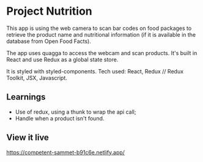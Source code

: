 # Project Nutrition

This app is using the web camera to scan bar codes on food packages to retrieve the product name and nutritional information (if it is available in the database from Open Food Facts).

The app uses quagga to access the webcam and scan products. It's built in React and use Redux as a global state store. 

It is styled with styled-components.
Tech used: React, Redux // Redux Toolkit, JSX, Javascript.

## Learnings

- Use of redux, using a thunk to wrap the api call;
- Handle when a product isn't found. 


## View it live
https://competent-sammet-b91c6e.netlify.app/

